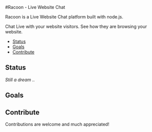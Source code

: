 #Racoon - Live Website Chat

Racoon is a Live Website Chat platform built with node.js.

Chat Live with your website visitors. See how they are browsing your website.

- [Status](#status)
- [Goals](#goals)
- [Contribute](#contribute)

## Status

*Still a dream ..*

## Goals

## Contribute
Contributions are welcome and much appreciated!
